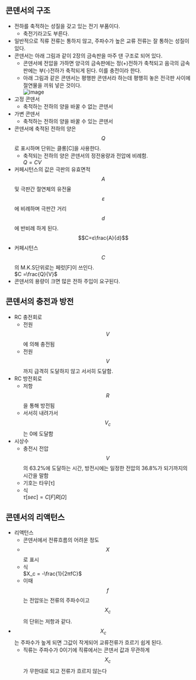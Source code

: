 ## 콘덴서의 구조
+ 전하를 축적하는 성질을 갖고 있는 전기 부품이다.
  + 축전기라고도 부른다.
+ 일반적으로 직류 전류는 통하지 않고, 주파수가 높은 교류 전류는 잘 통하는 성질이 있다.
+ 콘덴서는 아래 그림과 같이 2장의 금속판을 마주 댄 구조로 되어 있다.
  + 콘덴서에 전압을 가하면 양극의 금속판에는 정(+)전하가 축척되고 음극의 금속판에는 부(-)전하가 축적되게 된다. 이를 충전이라 한다.
  + 아래 그림과 같은 콘덴서는 평행판 콘덴서라 하는데 평행히 놓은 전극판 사이에 절연물을 끼워 넣은 것이다.<br>
![image](https://github.com/user-attachments/assets/b4e7639a-e6be-4121-9adb-626621f58d7e)
+ 고정 콘덴서
  + 축적하는 전하의 양을 바꿀 수 없는 콘덴서
+ 가변 콘덴서
  + 축적하는 전하의 양을 바꿀 수 있는 콘덴서
+ 콘덴서에 축적된 전하의 양은 $$Q$$로 표시하며 단위는 클롱[C]을 사용한다.
  + 축적되는 전하의 양은 콘덴서의 정전용량과 전압에 비례함.<br> $Q = CV$
+ 커페시턴스의 값은 극판의 유효면적 $$A$$ 및 극판간 절연체의 유전율 $$ε$$에 비례하며 극판간 거리 $$d$$에 반비례 하게 된다.<br>$$C=ε\frac{A}{d}$$
+ 커페시턴스 $$C$$의 M.K.S단위로는 페럿[F]이 쓰인다. <br>$C =\frac{Q}{V}$
+ 콘덴서의 용량이 크면 많은 전하 주입이 요구된다.

## 콘덴서의 충전과 방전
+ RC 충전회로
  + 전원 $$V$$에 의해 충전됨
  + 전원 $$V$$까지 급격히 도달하지 않고 서서히 도달함.
+ RC 방전회로
  + 저항 $$R$$을 통해 방전됨
  + 서서히 내려가서 $$V_c$$는 0에 도달함
+ 시상수
  + 충전시 전압 $$V$$의 63.2%에 도달하는 시간, 방전시에는 일정한 전압의 36.8%가 되기까지의 시간을 말함
  + 기호는 타우[τ]
  + 식<br>  $τ[sec] = C[F]R[Ω]$
## 콘덴서의 리액턴스
+ 리액턴스
  + 콘덴서에서 전류흐름의 어려운 정도
  + $$X$$로 표시
  + 식<br>  $X_c = -\frac{1}{2πfC}$
  + 이때 $$f$$는 전압또는 전류의 주파수이고 $$X_c$$의 단위는 저항과 같다.
+ $$X_c$$는 주파수가 높게 되면 그값이 작게되어 교류전류가 흐르기 쉽게 된다.
  + 직류는 주파수가 0이기에 직류에서는 콘덴서 값과 무관하게 $$X_c$$가 무한대로 되고 전류가 흐르지 않는다
